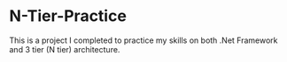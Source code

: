 # N-Tier-Practice
This is a project I completed to practice my skills on both .Net Framework and 3 tier (N tier) architecture.
